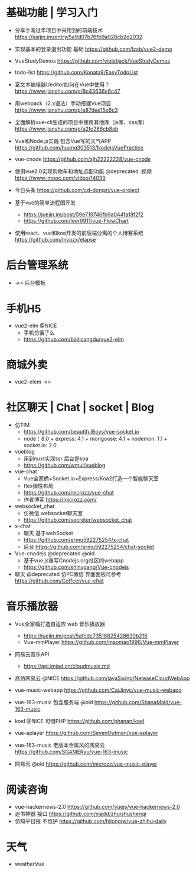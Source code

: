 # 基础功能 | 学习入门

- 分享手淘过年项目中采用到的前端技术 <https://juejin.im/entry/5a9d07b76fb9a028cb2d2032>
- 实现基本的登录退出功能 基础 <https://github.com/lzxb/vue2-demo>
- VueStudyDemos <https://github.com/violetjack/VueStudyDemos>
- todo-list <https://github.com/Konata9/EasyTodoList>
- 富文本编辑器Ueditor如何在Vue中使用？ <https://www.jianshu.com/p/8c43636c6c47>
- 用webpack（2.x语法）手动搭建Vue项目 <https://www.jianshu.com/p/a87dee15e6c3>
- 全面解析vue-cli生成的项目中使用其他库（js库、css库）<https://www.jianshu.com/p/a2fc286cb8ab>
- Vue和Node.js实践 包含Vue写的天气APP <https://github.com/huang303513/NodejsVuePractice>
- vue-cnode <https://github.com/xjh22222228/vue-cnode>
- 使用vue2.0实现购物车和地址选配功能 @deprecated :视频 <https://www.imooc.com/video/14039>
- 今日头条 <https://github.com/cd-dongzi/vue-project>
- 基于vue的简单流程图开发

  - <https://juejin.im/post/59e719746fb9a044fa18f2f2>
  - <https://github.com/leer0911/vue-FlowChart>

- 使用react、vue和koa开发的前后端分离的个人博客系统 <https://github.com/mvpzx/elapse>


# 后台管理系统

- ->> 后台模板

# 手机H5

- vue2-elm @NICE
  - 手机仿饿了么 
  - https://github.com/bailicangdu/vue2-elm

# 商城外卖

- vue2-elem ->>


# 社区聊天 | Chat | socket | Blog 

- 仿TIM 
  - <https://github.com/beautifulBoys/vue-socket.io>
  - node：8.0 + express: 4.1 + mongoose: 4.1 + nodemon: 1.1 + socket.io: 2.0
- vueblog 
  - 用到nuxt实现ssr 后台是koa
  - https://github.com/wmui/vueblog
- vue-chat
  - Vue全家桶+Socket.io+Express/Koa2打造一个智能聊天室 
  - flex弹性布局
  - <https://github.com/microzz/vue-chat>
  - 作者博客 <https://microzz.com/>
- websocket_chat 
  - 仿微信 websocket聊天室 
  - <https://github.com/secreter/websocket_chat>
- x-chat 
  - 聊天 基于webSocket
  - <https://github.com/ermu592275254/x-chat>  
  - 后台 https://github.com/ermu592275254/chat-socket
- Vue-cnodejs @deprecated @old
  - 基于vue.js重写Cnodejs.org社区的webapp
  - <https://github.com/shinygang/Vue-cnodejs>  
- 聊天 @deprecated 仿PC微信 界面面板可参考 <https://github.com/Coffcer/vue-chat>


# 音乐播放器

- Vue全家桶打造自适应 web 音乐播放器 
  - https://juejin.im/post/5afcdc73518825428630b216
  - Vue-mmPlayer https://github.com/maomao1996/Vue-mmPlayer

- 网易云音乐API 
    - <https://api.imjad.cn/cloudmusic.md>
    
- 高仿网易云 @NICE <https://github.com/javaSwing/NeteaseCloudWebApp>
- vue-music-webapp https://github.com/CaiJinyc/vue-music-webapp
- vue-163-music 包含服务端 @old <https://github.com/ShanaMaid/vue-163-music>
- koel @NICE 可惜PHP https://github.com/phanan/koel
- vue-aplayer https://github.com/SevenOutman/vue-aplayer
- vue-163-music 老版本金属风的网易云 https://github.com/SGAMERyu/vue-163-music
- 网易云 @old <https://github.com/microzz/vue-music-player>

# 阅读咨询

- vue-hackernews-2.0 https://github.com/vuejs/vue-hackernews-2.0
- 追书神器 接口 <https://github.com/xiadd/zhuishushenqi>
- 仿知乎日报 不维护 <https://github.com/hilongjw/vue-zhihu-daily>

# 天气

- weatherVue